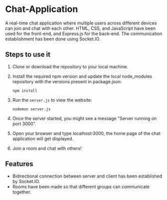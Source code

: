 # Chat-Application

A real-time chat application where multiple users across different devices can join and chat with each other. HTML, CSS, and JavaScript have been used for the front-end, and Express.js for the back-end. The communication establishment has been done using Socket.IO.

## Steps to use it

1. Clone or download the repository to your local machine.

2. Install the required npm version and update the local node_modules repository with the versions present in package.json:

   ```
   npm install
   ```

3. Run the `server.js` to view the website:

   ```
   nodemon server.js
   ```

4. Once the server started, you might see a message "Server running on port 3000".

5. Open your browser and type localhost:3000, the home page of the chat application will get displayed.

6. Join a room and chat with others!

## Features

- Bidirectional connection between server and client has been established by Socket.IO.
- Rooms have been made so that different groups can communicate together.
